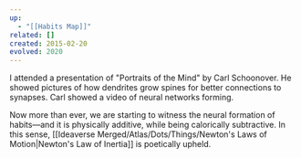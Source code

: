 ```yaml
---
up:
  - "[[Habits Map]]"
related: []
created: 2015-02-20
evolved: 2020
---
```

I attended a presentation of "Portraits of the Mind" by Carl Schoonover. He showed pictures of how dendrites grow spines for better connections to synapses. Carl showed a video of neural networks forming. 

Now more than ever, we are starting to witness the neural formation of habits—and it is physically additive, while being calorically subtractive. In this sense, [[Ideaverse Merged/Atlas/Dots/Things/Newton's Laws of Motion|Newton's Law of Inertia]] is poetically upheld.
